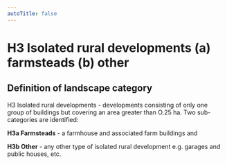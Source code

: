 ```yaml
---
autoTitle: false
---
```


# H3 Isolated rural developments (a) farmsteads (b) other

## Definition of landscape category

H3 Isolated rural developments - developments consisting of only one group  of buildings but covering an area greater than O.25 ha. Two sub-categories are identified: 

**H3a Farmsteads** - a farmhouse and associated farm buildings and 

**H3b Other** - any other type of isolated rural development e.g. garages and public houses, etc.